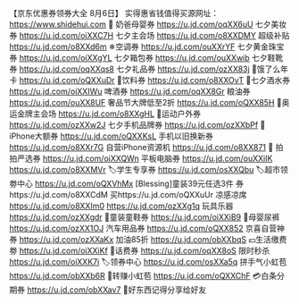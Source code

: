 【京东优惠券领券大全 8月6日】
实得惠省钱值得买源网址：https://www.shidehui.com
🏻 奶爸母婴券
https://u.jd.com/oqXX6uU
七夕美妆券
https://u.jd.com/oiXXC7H
七夕主会场
https://u.jd.com/o8XXDMY
超级补贴
https://u.jd.com/o8XXd6m
❄空调券
https://u.jd.com/ouXXrYF
七夕黄金珠宝券
https://u.jd.com/oiXXgYL
七夕箱包券
https://u.jd.com/ouXXwib
七夕鞋靴券
https://u.jd.com/oqXXqs8
七夕礼品券
https://u.jd.com/ozXX83j
🛵饿了么年卡
https://u.jd.com/oQXXuDr
🥤饮料券
https://u.jd.com/o8XXOvT
🥃七夕酒水券
https://u.jd.com/oiXXIWu
啤酒券
https://u.jd.com/oqXX8Gr
粮油券
https://u.jd.com/ouXX8UF
 奢品节大牌低至2折
https://u.jd.com/oQXX85H
🏅奥运金牌主会场
https://u.jd.com/o8XXgHL
🏻运动户外券
https://u.jd.com/ozXXw2J
七夕手机品牌券
https://u.jd.com/ozXXbPf
 iPhone大额券
https://u.jd.com/oQXXKsL
手机以旧换新券
https://u.jd.com/o8XXr7G
自营iPhone资源机
https://u.jd.com/o8XX871
🏻 拍拍严选券
https://u.jd.com/oiXXQWn
平板电脑券
https://u.jd.com/ouXXilK
https://u.jd.com/o8XXMVr
🏷学生专享券
https://u.jd.com/osXXQbu
🏷超市领劵中心
https://u.jd.com/oQXVhMx
[Blessing]童装39元任选3件
券https://u.jd.com/o8XXCdM
买https://u.jd.com/oQXXuUr
凉感凉席
https://u.jd.com/o8XXIm0
https://u.jd.com/ozXXg1q
玩具乐器
https://u.jd.com/ozXXgdr
🏻童装童鞋券
https://u.jd.com/oiXXiB9
🏻母婴尿裤
https://u.jd.com/ozXX1OJ
汽车用品券
https://u.jd.com/oQXX852
京喜自营神券
https://u.jd.com/ozXXaKx
加油85折
https://u.jd.com/obXXbqS
💴生活缴费劵
https://u.jd.com/oiXXiKf
🏻话费券
https://u.jd.com/oqXX8oS
限时秒杀
https://u.jd.com/oiXXK7i
🏷领券中心
https://u.jd.com/osXXa5q
拼手气小虹苞
https://u.jd.com/obXXb6R
🧧转赚小虹苞
https://u.jd.com/oQXXChF
💳白条分期券
https://u.jd.com/obXXav7
🥳好东西记得分享给好友